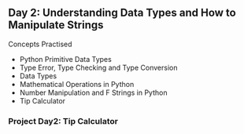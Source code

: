 ## Day 2: Understanding Data Types and How to Manipulate Strings

Concepts Practised

- Python Primitive Data Types
- Type Error, Type Checking and Type Conversion
- Data Types
- Mathematical Operations in Python
- Number Manipulation and F Strings in Python
- Tip Calculator

### Project Day2: Tip Calculator